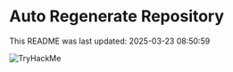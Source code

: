 # Auto Regenerate Repository

This README was last updated: 2025-03-23 08:50:59

 ![TryHackMe](https://tryhackme.com/badge/533634)